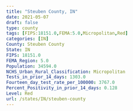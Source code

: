 ```yaml
---
title: "Steuben County, IN"
date: 2021-05-07
draft: false
type: county
tags: [FIPS:18151.0,FEMA:5.0,Micropolitan,Red]
categories: [IN]
County: Steuben County
State: IN
FIPS: 18151.0
FEMA_Region: 5.0
Population: 34594.0
NCHS_Urban_Rural_Classification: Micropolitan
Tests_in_prior_14_days: 1303.0
Fourteen_day_test_rate_per_100000: 3767.0
Percent_Positivity_in_prior_14_days: 0.128
Level: Red
url: /states/IN/steuben-county
---
```



